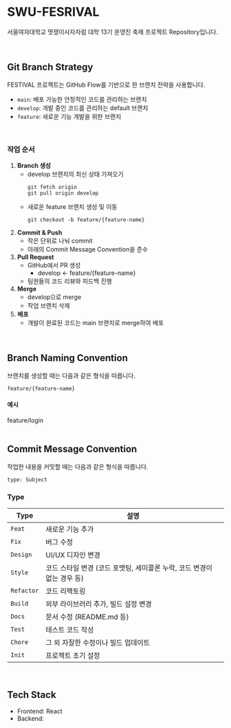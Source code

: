 # SWU-FESRIVAL
서울여자대학교 멋쟁이사자차럼 대학 13기 운영진 축제 프로젝트 Repository입니다.

<br>

## Git Branch Strategy
FESTIVAL 프로젝트는 GitHub Flow를 기반으로 한 브랜치 전략을 사용합니다.
- `main`: 배포 가능한 안정적인 코드를 관리하는 브랜치
- `develop`: 개발 중인 코드를 관리하는 default 브랜치
- `feature`: 새로운 기능 개발을 위한 브랜치
<br>

### 작업 순서
1. **Branch 생성**
   - develop 브랜치의 최신 상태 가져오기
      ```
      git fetch origin
      git pull origin develop
      ```
    - 새로운 feature 브랜치 생성 및 이동
      ```
      git checkout -b feature/{feature-name}
      ```
2. **Commit & Push**
    - 작은 단위로 나눠 commit
    - 아래의 Commit Message Convention을 준수
3. **Pull Request**
    - GitHub에서 PR 생성
      - develop ← feature/{feature-name}
    - 팀원들의 코드 리뷰와 피드백 진행
4. **Merge**
    - develop으로 merge
    - 작업 브랜치 삭제
5. **배포**
    - 개발이 완료된 코드는 main 브랜치로 merge하여 배포
<br>

## Branch Naming Convention
브랜치를 생성할 때는 다음과 같은 형식을 따릅니다.
```
feature/{feature-name}
```
#### 예시
feature/login  
<br>

## Commit Message Convention
작업한 내용을 커밋할 때는 다음과 같은 형식을 따릅니다.
```
type: Subject
```
### Type
| Type | 설명 |
|------|------|
| `Feat` | 새로운 기능 추가 |
| `Fix` | 버그 수정 |
| `Design` | UI/UX 디자인 변경 |
| `Style` | 코드 스타일 변경 (코드 포맷팅, 세미콜론 누락, 코드 변경이 없는 경우 등) |
| `Refactor` | 코드 리팩토링 |
| `Build` | 외부 라이브러리 추가, 빌드 설정 변경 |
| `Docs` | 문서 수정 (README.md 등) |
| `Test` | 테스트 코드 작성 |
| `Chore` | 그 외 자잘한 수정이나 빌드 업데이트 |
| `Init` | 프로젝트 초기 설정 |
<br>

## Tech Stack
- Frontend: React
- Backend:
